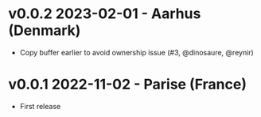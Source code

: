 # v0.0.2 2023-02-01 - Aarhus (Denmark)

* Copy buffer earlier to avoid ownership issue (#3, @dinosaure, @reynir)


# v0.0.1 2022-11-02 - Parise (France)

* First release

